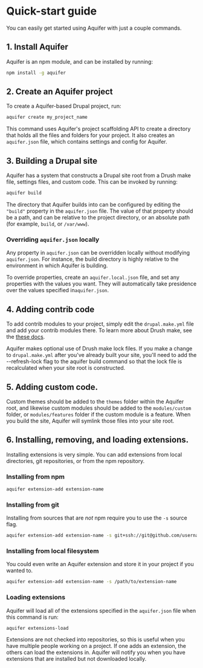# Quick-start guide
You can easily get started using Aquifer with just a couple commands.

## 1. Install Aquifer
Aquifer is an npm module, and can be installed by running:

```bash
npm install -g aquifer
```

## 2. Create an Aquifer project
To create a Aquifer-based Drupal project, run:

```bash
aquifer create my_project_name
```

This command uses Aquifer's project scaffolding API to create a directory that holds all the files and folders for your project. It also creates an `aquifer.json` file, which contains settings and config for Aquifer.

## 3. Building a Drupal site
Aquifer has a system that constructs a Drupal site root from a Drush make file, settings files, and custom code. This can be invoked by running: 

```bash
aquifer build
```

The directory that Aquifer builds into can be configured by editing the `"build"` property in the `aquifer.json` file. The value of that property should be a path, and can be relative to the project directory, or an absolute path (for example, `build`, or `/var/www`).

### Overriding `aquifer.json` locally
Any property in `aquifer.json` can be overridden locally without modifying `aquifer.json`. For instance, the build directory is highly relative to the environment in which Aquifer is building.

To override properties, create an `aquifer.local.json` file, and set any properties with the values you want. They will automatically take presidence over the values specified in`aquifer.json`.

## 4. Adding contrib code
To add contrib modules to your project, simply edit the `drupal.make.yml` file and add your contrib modules there. To learn more about Drush make, see the [these docs](http://www.drush.org/en/master/make).

Aquifer makes optional use of Drush make lock files. If you make a change to `drupal.make.yml` after you've already built your site, you'll need to add the --refresh-lock flag to the aquifer build command so that the lock file is recalculated when your site root is constructed.

## 5. Adding custom code.
Custom themes should be added to the `themes` folder within the Aquifer root, and likewise custom modules should be added to the `modules/custom` folder, or `modules/features` folder if the custom module is a feature. When you build the site, Aquifer will symlink those files into your site root.

## 6. Installing, removing, and loading extensions.
Installing extensions is very simple. You can add extensions from local directories, git repositories, or from the npm repository.

### Installing from npm

```bash
aquifer extension-add extension-name
```

### Installing from git
Installing from sources that are _not_ npm require you to use the `-s` source flag.

```bash
aquifer extension-add extension-name -s git+ssh://git@github.com/username/reponame
```

### Installing from local filesystem
You could even write an Aquifer extension and store it in your project if you wanted to.

```bash
aquifer extension-add extension-name -s /path/to/extension-name
```

### Loading extensions
Aquifer will load all of the extensions specified in the `aquifer.json` file when this command is run:

```bash
aquifer extensions-load
```

Extensions are not checked into repositories, so this is useful when you have multiple people working on a project. If one adds an extension, the others can load the extensions in. Aquifer will notify you when you have extensions that are installed but not downloaded locally.
